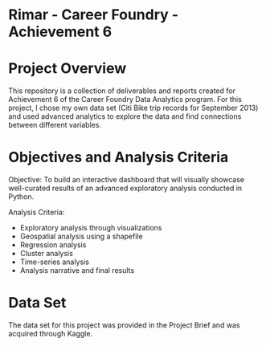 # Rimar - Career Foundry - Achievement 6

# Project Overview
This repository is a collection of deliverables and reports created for Achievement 6 of the Career Foundry Data Analytics program. For this project, I chose my own data set (Citi Bike trip records for September 2013) and used advanced analytics to explore the data and find connections between different variables.

# Objectives and Analysis Criteria
Objective: To build an interactive dashboard that will visually showcase well-curated results of an advanced exploratory analysis conducted in Python.

Analysis Criteria:
- Exploratory analysis through visualizations
- Geospatial analysis using a shapefile
- Regression analysis
- Cluster analysis
- Time-series analysis
- Analysis narrative and final results

# Data Set
The data set for this project was provided in the Project Brief and was acquired through Kaggle. 
